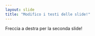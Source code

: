 ```yaml
---
layout: slide
title: "Modifico i testi delle slide!"
---
```


Freccia a destra per la seconda slide!
